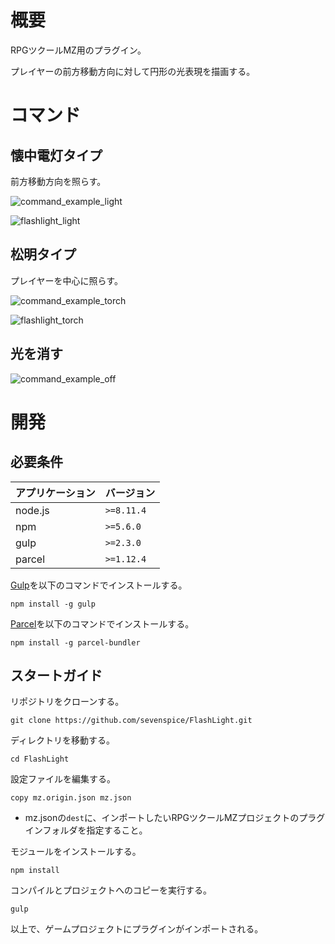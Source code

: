 # 概要

RPGツクールMZ用のプラグイン。

プレイヤーの前方移動方向に対して円形の光表現を描画する。

# コマンド

## 懐中電灯タイプ

前方移動方向を照らす。

![command_example_light](https://github.com/user-attachments/assets/95e92f23-6b20-41b5-879d-3c5723615f3e)

![flashlight_light](https://github.com/user-attachments/assets/6c82dea9-7589-4fd0-ab13-916f9cb3642f)

## 松明タイプ

プレイヤーを中心に照らす。

![command_example_torch](https://github.com/user-attachments/assets/3df4a305-d5e6-41d7-bbf3-54579599fbeb)

![flashlight_torch](https://github.com/user-attachments/assets/84d645bc-ec71-41b8-9524-8d3a71dbaabf)


## 光を消す

![command_example_off](https://github.com/user-attachments/assets/944dfb31-ef9f-470a-8136-695525c68104)

# 開発

## 必要条件

| アプリケーション | バージョン               |
| :--------------- | :----------------------- |
| node.js          | `>=8.11.4`               |
| npm              | `>=5.6.0`                |
| gulp             | `>=2.3.0`                |
| parcel           | `>=1.12.4`               |

[Gulp](https://gulpjs.com/)を以下のコマンドでインストールする。
```
npm install -g gulp
```

[Parcel](https://ja.parceljs.org/)を以下のコマンドでインストールする。
```
npm install -g parcel-bundler
```


## スタートガイド

リポジトリをクローンする。
```
git clone https://github.com/sevenspice/FlashLight.git
```

ディレクトリを移動する。
```
cd FlashLight
```

設定ファイルを編集する。
```
copy mz.origin.json mz.json
```
* mz.jsonの`dest`に、インポートしたいRPGツクールMZプロジェクトのプラグインフォルダを指定すること。

モジュールをインストールする。
```
npm install
```

コンパイルとプロジェクトへのコピーを実行する。
```
gulp
```

以上で、ゲームプロジェクトにプラグインがインポートされる。
